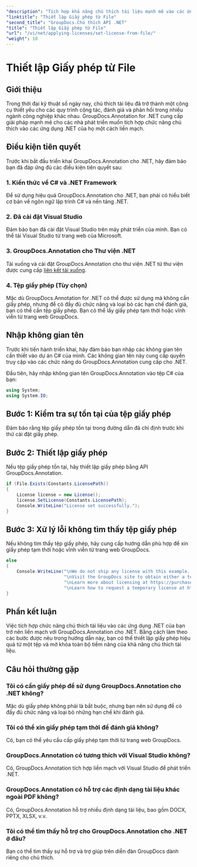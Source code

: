 ```yaml
---
"description": "Tích hợp khả năng chú thích tài liệu mạnh mẽ vào các ứng dụng .NET của bạn một cách liền mạch với GroupDocs.Annotation cho .NET."
"linktitle": "Thiết lập Giấy phép từ File"
"second_title": "GroupDocs.Chú thích API .NET"
"title": "Thiết lập Giấy phép từ File"
"url": "/vi/net/applying-licenses/set-license-from-file/"
"weight": 10
---
```


# Thiết lập Giấy phép từ File

## Giới thiệu
Trong thời đại kỹ thuật số ngày nay, chú thích tài liệu đã trở thành một công cụ thiết yếu cho các quy trình cộng tác, đánh giá và phản hồi trong nhiều ngành công nghiệp khác nhau. GroupDocs.Annotation for .NET cung cấp giải pháp mạnh mẽ cho các nhà phát triển muốn tích hợp chức năng chú thích vào các ứng dụng .NET của họ một cách liền mạch.
## Điều kiện tiên quyết
Trước khi bắt đầu triển khai GroupDocs.Annotation cho .NET, hãy đảm bảo bạn đã đáp ứng đủ các điều kiện tiên quyết sau:
### 1. Kiến thức về C# và .NET Framework
Để sử dụng hiệu quả GroupDocs.Annotation cho .NET, bạn phải có hiểu biết cơ bản về ngôn ngữ lập trình C# và nền tảng .NET.
### 2. Đã cài đặt Visual Studio
Đảm bảo bạn đã cài đặt Visual Studio trên máy phát triển của mình. Bạn có thể tải Visual Studio từ trang web của Microsoft.
### 3. GroupDocs.Annotation cho Thư viện .NET
Tải xuống và cài đặt GroupDocs.Annotation cho thư viện .NET từ thư viện được cung cấp [liên kết tải xuống](https://releases.groupdocs.com/annotation/net/).
### 4. Tệp giấy phép (Tùy chọn)
Mặc dù GroupDocs.Annotation for .NET có thể được sử dụng mà không cần giấy phép, nhưng để có đầy đủ chức năng và loại bỏ các hạn chế đánh giá, bạn có thể cần tệp giấy phép. Bạn có thể lấy giấy phép tạm thời hoặc vĩnh viễn từ trang web GroupDocs.

## Nhập không gian tên
Trước khi tiến hành triển khai, hãy đảm bảo bạn nhập các không gian tên cần thiết vào dự án C# của mình. Các không gian tên này cung cấp quyền truy cập vào các chức năng do GroupDocs.Annotation cung cấp cho .NET.

Đầu tiên, hãy nhập không gian tên GroupDocs.Annotation vào tệp C# của bạn:
```csharp
using System;
using System.IO;
```
## Bước 1: Kiểm tra sự tồn tại của tệp giấy phép
Đảm bảo rằng tệp giấy phép tồn tại trong đường dẫn đã chỉ định trước khi thử cài đặt giấy phép.
## Bước 2: Thiết lập giấy phép
Nếu tệp giấy phép tồn tại, hãy thiết lập giấy phép bằng API GroupDocs.Annotation.
```csharp
if (File.Exists(Constants.LicensePath))
{
    License license = new License();
    license.SetLicense(Constants.LicensePath);
    Console.WriteLine("License set successfully.");
}
```
## Bước 3: Xử lý lỗi không tìm thấy tệp giấy phép
Nếu không tìm thấy tệp giấy phép, hãy cung cấp hướng dẫn phù hợp để xin giấy phép tạm thời hoặc vĩnh viễn từ trang web GroupDocs.
```csharp
else
{
    Console.WriteLine("\nWe do not ship any license with this example. " +
                      "\nVisit the GroupDocs site to obtain either a temporary or permanent license. " +
                      "\nLearn more about licensing at https://purchase.groupdocs.com/faqs/licensing. " +
                      "\nLearn how to request a temporary license at https://purchase.groupdocs.com/temporary-license.");
}
```

## Phần kết luận
Việc tích hợp chức năng chú thích tài liệu vào các ứng dụng .NET của bạn trở nên liền mạch với GroupDocs.Annotation cho .NET. Bằng cách làm theo các bước được nêu trong hướng dẫn này, bạn có thể thiết lập giấy phép hiệu quả từ một tệp và mở khóa toàn bộ tiềm năng của khả năng chú thích tài liệu.
## Câu hỏi thường gặp
### Tôi có cần giấy phép để sử dụng GroupDocs.Annotation cho .NET không?
Mặc dù giấy phép không phải là bắt buộc, nhưng bạn nên sử dụng để có đầy đủ chức năng và loại bỏ những hạn chế khi đánh giá.
### Tôi có thể xin giấy phép tạm thời để đánh giá không?
Có, bạn có thể yêu cầu cấp giấy phép tạm thời từ trang web GroupDocs.
### GroupDocs.Annotation có tương thích với Visual Studio không?
Có, GroupDocs.Annotation tích hợp liền mạch với Visual Studio để phát triển .NET.
### GroupDocs.Annotation có hỗ trợ các định dạng tài liệu khác ngoài PDF không?
Có, GroupDocs.Annotation hỗ trợ nhiều định dạng tài liệu, bao gồm DOCX, PPTX, XLSX, v.v.
### Tôi có thể tìm thấy hỗ trợ cho GroupDocs.Annotation cho .NET ở đâu?
Bạn có thể tìm thấy sự hỗ trợ và trợ giúp trên diễn đàn GroupDocs dành riêng cho chú thích.